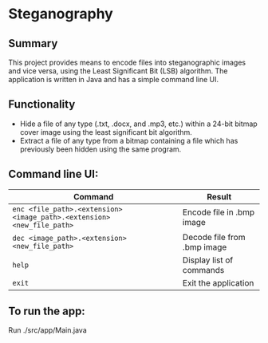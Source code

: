 # Steganography

## Summary
This project provides means to encode files into steganographic images and vice versa, using the Least Significant Bit (LSB) algorithm. The application is written in Java and has a simple command line UI.

## Functionality
* Hide a file of any type (.txt, .docx, and .mp3, etc.) within a 24-bit bitmap cover image using the least significant bit algorithm.
* Extract a file of any type from a bitmap containing a file which has previously been hidden using the same program.

## Command line UI:
| Command | Result |
| - | - |
| `enc <file_path>.<extension> <image_path>.<extension> <new_file_path>` | Encode file in .bmp image |
| `dec <image_path>.<extension> <new_file_path>` | Decode file from .bmp image | 
| `help` | Display list of commands |
| `exit` | Exit the application |
	
## To run the app:
Run ./src/app/Main.java
